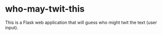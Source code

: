 # who-may-twit-this

This is a Flask web application that will guess who might twit the text (user input).



